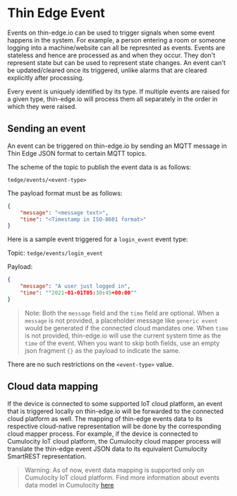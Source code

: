 # Thin Edge Event

Events on thin-edge.io can be used to trigger signals when some event happens in the system.
For example, a person entering a room or someone logging into a machine/website can all be represnted as events.
Events are stateless and hence are processed as and when they occur.
They don't represent state but can be used to represent state changes.
An event can't be updated/cleared once its triggered, unlike alarms that are cleared explicitly after processing.

Every event is uniquely identified by its type.
If multiple events are raised for a given type, thin-edge.io will process them all separately in the order in which they were raised.

## Sending an event

An event can be triggered on thin-edge.io by sending an MQTT message in Thin Edge JSON format to certain MQTT topics.

The scheme of the topic to publish the event data is as follows:

`tedge/events/<event-type>`

The payload format must be as follows:

```json
{
    "message": "<message text>",
    "time": "<Timestamp in ISO-8601 format>"
}
```

Here is a sample event triggered for a `login_event` event type:

Topic: 
`tedge/events/login_event`

Payload:
```json
{
    "message": "A user just logged in",
    "time": ""2021-01-01T05:30:45+00:00""
}
```

> Note: Both the `message` field and the `time` field are optional.
When a `message` is not provided, a placeholder message like `generic event` would be generated if the connected cloud mandates one.
When `time` is not provided, thin-edge.io will use the current system time as the `time` of the event.
When you want to skip both fields, use an empty json fragment `{}` as the payload to indicate the same.

There are no such restrictions on the `<event-type>` value.

## Cloud data mapping

If the device is connected to some supported IoT cloud platform, an event that is triggered locally on thin-edge.io will be forwarded to the connected cloud platform as well.
The mapping of thin-edge events data to its respective cloud-native representation will be done by the corresponding cloud mapper process.
For example, if the device is connected to Cumulocity IoT cloud platform, the Cumulocity cloud mapper process will translate the thin-edge event JSON data to its equivalent Cumulocity SmartREST representation.

> Warning: As of now, event data mapping is supported only on Cumulocity IoT cloud platform.
Find more information about events data model in Cumulocity [here](https://cumulocity.com/guides/concepts/domain-model/#events)
